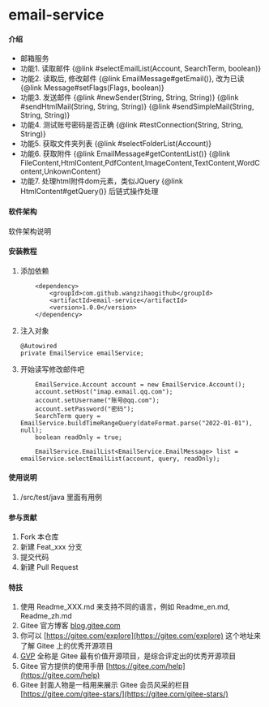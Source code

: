 # email-service

#### 介绍

 * 邮箱服务
 * 功能1. 读取邮件 {@link #selectEmailList(Account, SearchTerm, boolean)}
 * 功能2. 读取后, 修改邮件 {@link EmailMessage#getEmail()}, 改为已读 {@link Message#setFlags(Flags, boolean)}
 * 功能3. 发送邮件 {@link #newSender(String, String, String)} {@link #sendHtmlMail(String, String, String)} {@link #sendSimpleMail(String, String, String)}
 * 功能4. 测试账号密码是否正确 {@link #testConnection(String, String, String)}
 * 功能5. 获取文件夹列表 {@link #selectFolderList(Account)}
 * 功能6. 获取附件 {@link EmailMessage#getContentList()} {@link FileContent,HtmlContent,PdfContent,ImageContent,TextContent,WordContent,UnkownContent}
 * 功能7. 处理html附件dom元素，类似JQuery {@link HtmlContent#getQuery()} 后链式操作处理
 
#### 软件架构
软件架构说明


#### 安装教程

1.  添加依赖

            <dependency>
                <groupId>com.github.wangzihaogithub</groupId>
                <artifactId>email-service</artifactId>
                <version>1.0.0</version>
            </dependency>
            
2.  注入对象
    
        @Autowired
        private EmailService emailService;

3.  开始读写修改邮件吧

            EmailService.Account account = new EmailService.Account();
            account.setHost("imap.exmail.qq.com");
            account.setUsername("账号@qq.com");
            account.setPassword("密码");
            SearchTerm query = EmailService.buildTimeRangeQuery(dateFormat.parse("2022-01-01"), null);
            boolean readOnly = true;
    
            EmailService.EmailList<EmailService.EmailMessage> list = emailService.selectEmailList(account, query, readOnly);
        

#### 使用说明

1.  /src/test/java 里面有用例

#### 参与贡献

1.  Fork 本仓库
2.  新建 Feat_xxx 分支
3.  提交代码
4.  新建 Pull Request


#### 特技

1.  使用 Readme\_XXX.md 来支持不同的语言，例如 Readme\_en.md, Readme\_zh.md
2.  Gitee 官方博客 [blog.gitee.com](https://blog.gitee.com)
3.  你可以 [https://gitee.com/explore](https://gitee.com/explore) 这个地址来了解 Gitee 上的优秀开源项目
4.  [GVP](https://gitee.com/gvp) 全称是 Gitee 最有价值开源项目，是综合评定出的优秀开源项目
5.  Gitee 官方提供的使用手册 [https://gitee.com/help](https://gitee.com/help)
6.  Gitee 封面人物是一档用来展示 Gitee 会员风采的栏目 [https://gitee.com/gitee-stars/](https://gitee.com/gitee-stars/)
